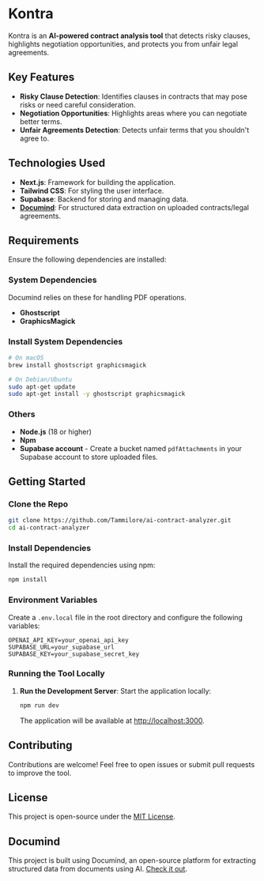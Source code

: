 # Kontra 

Kontra is an **AI-powered contract analysis tool** that detects risky clauses, highlights negotiation opportunities, and protects you from unfair legal agreements. 

## Key Features
- **Risky Clause Detection**: Identifies clauses in contracts that may pose risks or need careful consideration.
- **Negotiation Opportunities**: Highlights areas where you can negotiate better terms.
- **Unfair Agreements Detection**: Detects unfair terms that you shouldn't agree to.

## Technologies Used
- **Next.js**: Framework for building the application.
- **Tailwind CSS**: For styling the user interface.
- **Supabase**: Backend for storing and managing data.
- [**Documind**](https://github.com/DocumindHQ/documind): For structured data extraction on uploaded contracts/legal agreements.

## Requirements
Ensure the following dependencies are installed:

### System Dependencies
Documind relies on these for handling PDF operations.

- **Ghostscript** 
- **GraphicsMagick**

### Install System Dependencies
```bash
# On macOS
brew install ghostscript graphicsmagick

# On Debian/Ubuntu
sudo apt-get update
sudo apt-get install -y ghostscript graphicsmagick
```

### Others
- **Node.js** (18 or higher)
- **Npm**
- **Supabase account** - Create a bucket named `pdfAttachments` in your Supabase account to store uploaded files.

## Getting Started

### Clone the Repo
```bash
git clone https://github.com/Tammilore/ai-contract-analyzer.git
cd ai-contract-analyzer
```

### Install Dependencies
Install the required dependencies using npm:
```bash
npm install
```

### Environment Variables
Create a `.env.local` file in the root directory and configure the following variables:

```env
OPENAI_API_KEY=your_openai_api_key
SUPABASE_URL=your_supabase_url
SUPABASE_KEY=your_supabase_secret_key
```

### Running the Tool Locally
1. **Run the Development Server**:
   Start the application locally:
   ```bash
   npm run dev
   ```

   The application will be available at [http://localhost:3000](http://localhost:3000).

## Contributing
Contributions are welcome! Feel free to open issues or submit pull requests to improve the tool.

## License
This project is open-source under the [MIT License](LICENSE).

## Documind
This project is built using Documind, an open-source platform for extracting structured data from documents using AI. [Check it out](https://github.com/DocumindHQ/documind).

